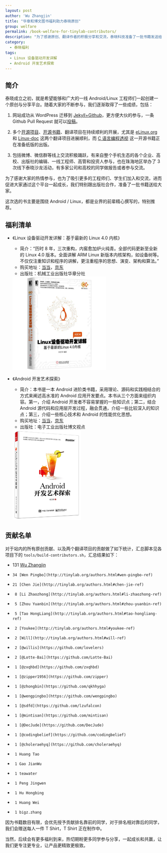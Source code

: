 ```yaml
---
layout: post
author: 'Wu Zhangjin'
title: "华章和博文图书福利助力泰晓原创"
group: welfare
permalink: /book-welfare-for-tinylab-contributors/
description: "为了感谢原创、翻译作者的积极分享和交流，泰晓科技准备了一批书籍发送给大家"
category:
  - 泰晓福利
tags:
  - Linux 设备驱动开发详解
  - Android 开发艺术探索
---
```


## 简介

泰晓成立之初，就是希望能够和广大的一线 Android/Linux 工程师们一起创建一个原创与分享平台。随着大家的不断参与，我们逐渐取得了一些成绩，包括：

1. 网站成功从 WordPress 迁移到 [Jekyll+Github](https://github.com/tinyclub/tinylab.org.git)，更方便大伙的参与，一条 Github Pull Request 就可以[投稿](http://tinylab.org/post/)。

2. 多个[开源项目](http://tinylab.org/projects/)、[开源书籍](http://tinylab.org/books/)、翻译项目在持续顺利的开展，尤其是 [eLinux.org](http://tinylab.org/elinux/) 和 [Linux-doc](http://tinylab.org/linux-doc/) 这两个翻译项目进展顺利，而 [C 语言编程透视](http://tinylab.org/open-c-book/) 这一开源书籍正在准备纸版的出版。

3. 包括微博、微信群等线上交流积极踊跃，有来自整个手机生态的各个企业、高校、出版社的编辑、一线工程师、高管和投资人参与，也在珠海地区举办了 3 次线下泰晓沙龙活动，有多家公司和高校的同学做报告或者参与交流。

为了感谢大家的热情参与，也为了吸引更多的工程师们、学生们加入和交流，进而促进大家通过这个平台一起成长，我们特别跟出版社合作，准备了一批书籍送给大家。

这次选的书主要是围绕 Android / Linux，都是业界的前辈精心撰写的，特别推荐。

## 福利清单

* 《Linux 设备驱动开发详解：基于最新的 Linux 4.0 内核》
  * 简介：“历时 8 年，三次重构，内窖愈加炉火纯青。全部代码更新至全新的 Linux 4.0 版本。全面讲解 ARM Linux 新版本内核架构，如设备树等。不仅仅注重知识和程序的讲解，更注重程序的思想、演变、架构和算法。”
  * 购买地址：[当当](http://product.dangdang.com/23759630.html)，[京东](http://item.jd.com/11752798.html)
  * 出版社：机械工业出版社华章分社

  <img src="/images/books/linux-device-driver-song-978-7-111-50789-5.jpg" title="《Linux 设备驱动开发详解》封面" width="300">

* 《Android 开发艺术探索》
  * 简介：本书是一本 Android 进阶类书籍，采用理论、源码和实践相结合的方式来阐述高水准的 Android 应用开发要点。本书从三个方面来组织内容。第一，介绍 Android 开发者不容易掌握的一些知识点；第二，结合 Android 源代码和应用层开发过程，融会贯通，介绍一些比较深入的知识点；第三，介绍一些核心技术和 Android 的性能优化思想。
  * 购买地址：[当当](http://product.dangdang.com/23766472.html)，[京东](http://item.jd.com/1709011859.html)
  * 出版社：电子工业出版社博文视点

  <img src="/images/books/android-dev-art-ren-978-7-121-26939-4.jpg" title="《Android 开发艺术探索》封面" width="220">

## 贡献名单

对于站内的所有原创贡献、以及两个翻译项目的贡献做了如下统计，汇总脚本见各项目下的 `tools/build-contributors.sh`，汇总结果如下：

*    131 [Wu Zhangjin](http://tinylab.org/authors.html#wu-zhangjin-ref)
*     34 [Wen Pingbo](http://tinylab.org/authors.html#wen-pingbo-ref)
*     21 [Chen Jie](http://tinylab.org/authors.html#chen-jie-ref)
*      8 [Li Zhaozhong](http://tinylab.org/authors.html#li-zhaozhong-ref)
*      5 [Zhou Yuanbin](http://tinylab.org/authors.html#zhou-yuanbin-ref)
*      5 [Tao HongLiang](http://tinylab.org/authors.html#tao-hongliang-ref)
*      2 [Youkee](http://tinylab.org/authors.html#youkee-ref)
*      2 [Will](http://tinylab.org/authors.html#will-ref)
*      2 [@willis](https://github.com/lovelers)
*      2 [@Lotte-Bai](https://github.com/Lotte-Bai)
*      1 [@zxqhbd](https://github.com/zxqhbd)
*      1 [@zipper1956](https://github.com/zipper)
*      1 [@zhongbin](https://github.com/qkhhyga)
*      1 [@wengpingbo](https://github.com/wengpingbo)
*      1 [@sdfd](https://github.com/lzufalcon)
*      1 [@mintisan](https://github.com/mintisan)
*      1 [@DecJude](https://github.com/DecJude)
*      1 [@codingbelief](https://github.com/codingbelief)
*      1 [@choleraehyq](https://github.com/choleraehyq)
*      1 Huang Tao
*      1 Gao JianWu
*      1 teawater
*      1 Peng Jingwen
*      1 Hu Hongbing
*      1 Huang Wei
*      1 bigz.zhang

因为书籍数目有限，会优先授予贡献排名靠前的同学，对于排名相对靠后的同学，我们会赠送每人一件 T Shirt，T Shirt 正在制作中。

当然，后续会有更多福利到来，热切期盼更多同学参与分享，一起成长和共赢，让我们更专注更专业，让产品更精致更极致。
